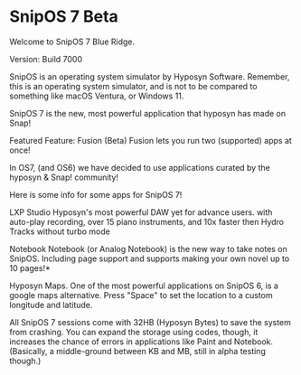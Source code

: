 # SnipOS 7 Beta
Welcome to SnipOS 7 Blue Ridge.

Version: Build 7000

SnipOS is an operating system simulator by Hyposyn Software. Remember, this is an operating system simulator, and is not to be compared to something like macOS Ventura, or Windows 11.

SnipOS 7 is the new, most powerful application that hyposyn has made on Snap! 

Featured Feature: Fusion (Beta)
Fusion lets you run two (supported) apps at once!

In OS7, (and OS6) we have decided to use applications curated by the hyposyn & Snap! community!

Here is some info for some apps for SnipOS 7!

LXP Studio
Hyposyn's most powerful DAW yet for advance users. with auto-play recording, over 15 piano instruments, and 10x faster then Hydro Tracks without turbo mode

Notebook
Notebook (or Analog Notebook) is the new way to take notes on SnipOS. Including page support and supports making your own novel up to 10 pages!*

Hyposyn Maps.
One of the most powerful applications on SnipOS 6, is a google maps alternative.
Press "Space" to set the location to a custom longitude and latitude.

All SnipOS 7 sessions come with 32HB (Hyposyn Bytes) to save the system from crashing. You can expand the storage using codes, though, it increases the chance of errors in applications like Paint and Notebook.
(Basically, a middle-ground between KB and MB, still in alpha testing though.)

